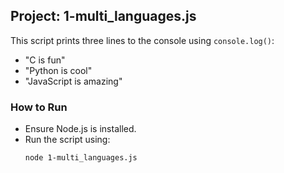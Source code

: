 ## Project: 1-multi_languages.js

This script prints three lines to the console using `console.log()`:
- "C is fun"
- "Python is cool"
- "JavaScript is amazing"

### How to Run
- Ensure Node.js is installed.
- Run the script using:
  ```bash
  node 1-multi_languages.js